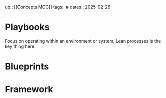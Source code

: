 up:: [[Concepts MOC]]
tags:: #
dates:: 2025-02-26

# Playbooks 

Focus on operating within an environment or system.
Lean processes is the key thing here.

# Blueprints


# Framework


